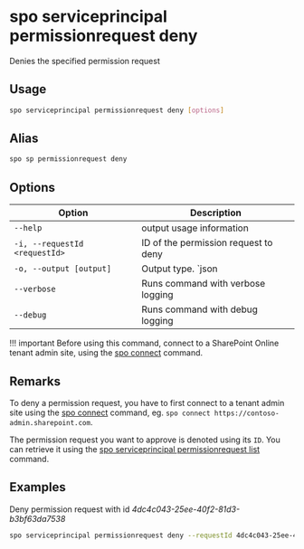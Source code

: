 # spo serviceprincipal permissionrequest deny

Denies the specified permission request

## Usage

```sh
spo serviceprincipal permissionrequest deny [options]
```

## Alias

```sh
spo sp permissionrequest deny
```

## Options

Option|Description
------|-----------
`--help`|output usage information
`-i, --requestId <requestId>`|ID of the permission request to deny
`-o, --output [output]`|Output type. `json|text`. Default `text`
`--verbose`|Runs command with verbose logging
`--debug`|Runs command with debug logging

!!! important
    Before using this command, connect to a SharePoint Online tenant admin site, using the [spo connect](../connect.md) command.

## Remarks

To deny a permission request, you have to first connect to a tenant admin site using the
[spo connect](../connect.md) command, eg. `spo connect https://contoso-admin.sharepoint.com`.

The permission request you want to approve is denoted using its `ID`. You can retrieve it using the [spo serviceprincipal permissionrequest list](./serviceprincipal-permissionrequest-list.md) command.

## Examples

Deny permission request with id _4dc4c043-25ee-40f2-81d3-b3bf63da7538_

```sh
spo serviceprincipal permissionrequest deny --requestId 4dc4c043-25ee-40f2-81d3-b3bf63da7538
```